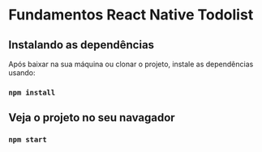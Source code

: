 # Fundamentos React Native Todolist

## Instalando as dependências

Após baixar na sua máquina ou clonar o projeto, instale as dependências usando:

### `npm install`

## Veja o projeto no seu navagador

### `npm start`
